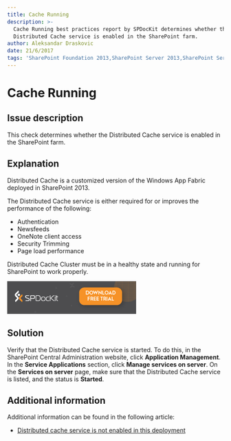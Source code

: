```yaml
---
title: Cache Running
description: >-
  Cache Running best practices report by SPDocKit determines whether the
  Distributed Cache service is enabled in the SharePoint farm.
author: Aleksandar Draskovic
date: 21/6/2017
tags: 'SharePoint Foundation 2013,SharePoint Server 2013,SharePoint Server 2016'
---
```


# Cache Running

## Issue description

This check determines whether the Distributed Cache service is enabled in the SharePoint farm.

## Explanation

Distributed Cache is a customized version of the Windows App Fabric deployed in SharePoint 2013.

The Distributed Cache service is either required for or improves the performance of the following:

* Authentication
* Newsfeeds
* OneNote client access
* Security Trimming
* Page load performance

Distributed Cache Cluster must be in a healthy state and running for SharePoint to work properly.

[![Download SPDocKit](/.gitbook/assets/spdockit_download.png)](http://bit.ly/2US0Zna)

## Solution

Verify that the Distributed Cache service is started. To do this, in the SharePoint Central Administration website, click **Application Management**. In the **Service Applications** section, click **Manage services on server**. On the **Services on server** page, make sure that the Distributed Cache service is listed, and the status is **Started**.

## Additional information

Additional information can be found in the following article:

* [Distributed cache service is not enabled in this deployment](https://technet.microsoft.com/en-us/library/jj891121.aspx)

